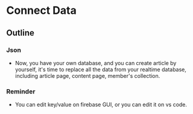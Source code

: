 <h1>
Connect Data
</h1>

<h2>
Outline
</h2>

### Json

<p>

*  Now, you have your own database, and you can create article by yourself, it's time to replace all the data from your realtime database, including 
article page, content page, member's collection.

</p>

### Reminder

<p>

*  You can edit key/value on firebase GUI, or you can edit it on vs code.

</p>
